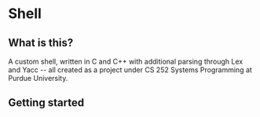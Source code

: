 # Shell
## What is this?
A custom shell, written in C and C++ with additional parsing through Lex and Yacc -- all created as a project under CS 252 Systems Programming at Purdue University.
## Getting started
